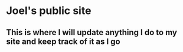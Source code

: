 # Joel's public site
## This is where I will update anything I do to my site and keep track of it as I go
